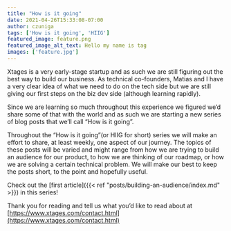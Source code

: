 ```yaml
---
title: "How is it going"
date: 2021-04-26T15:33:08-07:00
author: czuniga
tags: ['How is it going', 'HIIG']
featured_image: feature.png
featured_image_alt_text: Hello my name is tag
images: ['feature.jpg']
---
```


Xtages is a very early-stage startup and as such we are still figuring out the best way to build our business. As technical co-founders, Matias and I have a very clear idea of what we need to do on the tech side but we are still giving our first steps on the biz dev side (although learning rapidly).

Since we are learning so much throughout this experience we figured we’d share some of that with the world and as such we are starting a new series of blog posts that we’ll call “How is it going”.

Throughout the “How is it going”(or HIIG for short)  series we will make an effort to share, at least weekly, one aspect of our journey. The topics of these posts will be varied and might range from how we are trying to build an audience for our product, to how we are thinking of our roadmap, or how we are solving a certain technical problem. We will make our best to keep the posts short, to the point and hopefully useful.

Check out the [first article]({{< ref "posts/building-an-audience/index.md" >}}) in this series!

Thank you for reading and tell us what you’d like to read about at [https://www.xtages.com/contact.html](https://www.xtages.com/contact.html)

